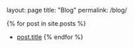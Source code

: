 layout: page
title: "Blog"
permalink: /blog/

{% for post in site.posts %}
  *  [post.title](post.url)
{% endfor %}
